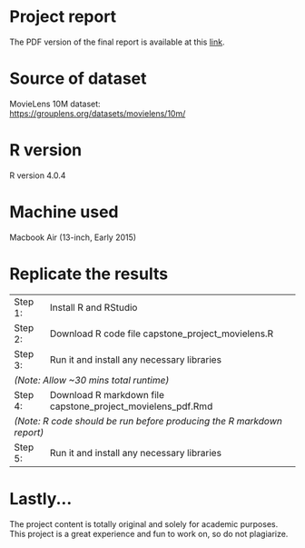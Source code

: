 # Project report
The PDF version of the final report is available at this <a href="https://drive.google.com/file/d/1Ot0fehDgJmGsgI7cjJ-O4jLypfUefu0W/view?usp=sharing">link</a>.

# Source of dataset
MovieLens 10M dataset:<br>
https://grouplens.org/datasets/movielens/10m/<br>

# R version
R version 4.0.4

# Machine used
Macbook Air (13-inch, Early 2015)

# Replicate the results
<table>
  <tr>
    <td>Step 1:</td>
    <td>Install R and RStudio</td>
  </tr>
  <tr>
    <td>Step 2:</td>
    <td>Download R code file capstone_project_movielens.R</td>
  </tr>
  <tr>
    <td>Step 3:</td>
    <td>Run it and install any necessary libraries</td>
  </tr>
  <tr>
    <td colspan="2"><i>(Note: Allow ~30 mins total runtime)</i></td>
  </tr>
  <tr>
    <td>Step 4:</td>
    <td>Download R markdown file capstone_project_movielens_pdf.Rmd</td>
  </tr>
  <tr>
    <td colspan="2"><i>(Note: R code should be run before producing the R markdown report)</td>
  </tr>
  <tr>
    <td>Step 5:</td>
    <td>Run it and install any necessary libraries</td>
  </tr>
</table>

# Lastly...
The project content is totally original and solely for academic purposes.<br>
This project is a great experience and fun to work on, so do not plagiarize.
